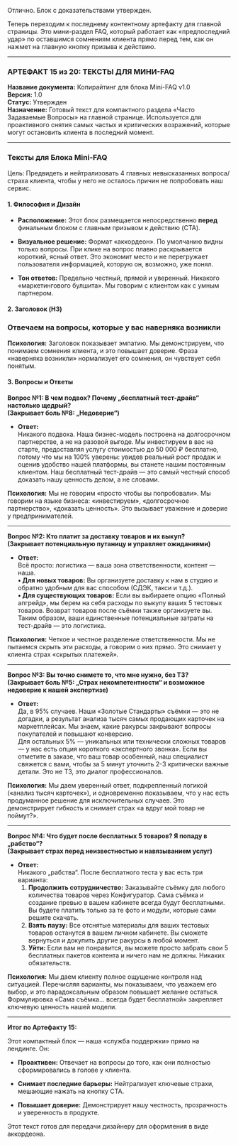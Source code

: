 Отлично. Блок с доказательствами утвержден.

Теперь переходим к последнему контентному артефакту для главной страницы. Это мини-раздел FAQ, который работает как «предпоследний удар» по оставшимся сомнениям клиента прямо перед тем, как он нажмет на главную кнопку призыва к действию.

---

### **АРТЕФАКТ 15 из 20: ТЕКСТЫ ДЛЯ МИНИ-FAQ**

**Название документа:** Копирайтинг для блока Mini-FAQ v1.0  
**Версия:** 1.0  
**Статус:** Утвержден  
**Назначение:** Готовый текст для компактного раздела «Часто Задаваемые Вопросы» на главной странице. Используется для проактивного снятия самых частых и критических возражений, которые могут остановить клиента в последний момент.

---

### **Тексты для Блока Mini-FAQ**

Цель: Предвидеть и нейтрализовать 4 главных невысказанных вопроса/страха клиента, чтобы у него не осталось причин не попробовать наш сервис.

#### **1. Философия и Дизайн**

- **Расположение:** Этот блок размещается непосредственно **перед** финальным блоком с главным призывом к действию (CTA).
    
- **Визуальное решение:** Формат «аккордеон». По умолчанию видны только вопросы. При клике на вопрос плавно раскрывается короткий, ясный ответ. Это экономит место и не перегружает пользователя информацией, которую он, возможно, уже понял.
    
- **Тон ответов:** Предельно честный, прямой и уверенный. Никакого «маркетингового булшита». Мы говорим с клиентом как с умным партнером.
    

#### **2. Заголовок (H3)**

### **Отвечаем на вопросы, которые у вас наверняка возникли**

**Психология:** Заголовок показывает эмпатию. Мы демонстрируем, что понимаем сомнения клиента, и это повышает доверие. Фраза «наверняка возникли» нормализует его сомнения, он чувствует себя понятым.

#### **3. Вопросы и Ответы**

**Вопрос №1: В чем подвох? Почему „бесплатный тест-драйв“ настолько щедрый?**  
**(Закрывает боль №8: „Недоверие“)**

- **Ответ:**  
    Никакого подвоха. Наша бизнес-модель построена на долгосрочном партнерстве, а не на разовой выгоде. Мы инвестируем в вас на старте, предоставляя услугу стоимостью до 50 000 ₽ бесплатно, потому что мы на 100% уверены: увидев реальный рост продаж и оценив удобство нашей платформы, вы станете нашим постоянным клиентом. Наш бесплатный тест-драйв — это самый честный способ доказать нашу ценность делом, а не словами.
    

**Психология:** Мы не говорим «просто чтобы вы попробовали». Мы говорим на языке бизнеса: «инвестируем», «долгосрочное партнерство», «доказать ценность». Это вызывает уважение и доверие у предпринимателей.

---

**Вопрос №2: Кто платит за доставку товаров и их выкуп?**  
**(Закрывает потенциальную путаницу и управляет ожиданиями)**

- **Ответ:**  
    Всё просто: логистика — ваша зона ответственности, контент — наша.  
    **• Для новых товаров:** Вы организуете доставку к нам в студию и обратно удобным для вас способом (СДЭК, такси и т.д.).  
    **• Для существующих товаров:** Если вы выбираете опцию «Полный апгрейд», мы берем на себя расходы по выкупу ваших 5 тестовых товаров. Возврат товаров после съёмки также организуете вы.  
    Таким образом, ваши единственные потенциальные затраты на тест-драйв — это логистика.
    

**Психология:** Четкое и честное разделение ответственности. Мы не пытаемся скрыть эти расходы, а говорим о них прямо. Это снимает у клиента страх «скрытых платежей».

---

**Вопрос №3: Вы точно снимете то, что мне нужно, без ТЗ?**  
**(Закрывает боль №5: „Страх некомпетентности“ и возможное недоверие к нашей экспертизе)**

- **Ответ:**  
    Да, в 95% случаев. Наши «Золотые Стандарты» съёмки — это не догадки, а результат анализа тысяч самых продающих карточек на маркетплейсах. Мы знаем, какие ракурсы закрывают вопросы покупателей и повышают конверсию.  
    Для остальных 5% — уникальных или технически сложных товаров — у нас есть опция короткого «экспертного звонка». Если вы отметите в заказе, что ваш товар особенный, наш специалист свяжется с вами, чтобы за 5 минут уточнить 2-3 критически важные детали. Это не ТЗ, это диалог профессионалов.
    

**Психология:** Мы даем уверенный ответ, подкрепленный логикой («анализ тысяч карточек»), и одновременно показываем, что у нас есть продуманное решение для исключительных случаев. Это демонстрирует гибкость и снимает страх «а вдруг мой товар не поймут?».

---

**Вопрос №4: Что будет после бесплатных 5 товаров? Я попаду в „рабство“?**  
**(Закрывает страх перед неизвестностью и навязыванием услуг)**

- **Ответ:**  
    Никакого „рабства“. После бесплатного теста у вас есть три варианта:  
    1. **Продолжить сотрудничество:** Заказывайте съёмку для любого количества товаров через Конфигуратор. Сама съёмка и создание превью в вашем кабинете всегда будут бесплатными. Вы будете платить только за те фото и модули, которые сами решите скачать.  
    2. **Взять паузу:** Все отснятые материалы для ваших тестовых товаров останутся в вашем личном кабинете. Вы сможете вернуться и докупить другие ракурсы в любой момент.  
    3. **Уйти:** Если вам не понравится, вы можете просто забрать свои 5 бесплатных пакетов контента и ничего нам не должны. Никаких обязательств.
    

**Психология:** Мы даем клиенту полное ощущение контроля над ситуацией. Перечисляя варианты, мы показываем, что уважаем его выбор, и это парадоксальным образом повышает желание остаться. Формулировка «Сама съёмка... всегда будет бесплатной» закрепляет ключевую ценность нашей модели.

---

**Итог по Артефакту 15:**

Этот компактный блок — наша «служба поддержки» прямо на лендинге. Он:

- **Проактивен:** Отвечает на вопросы до того, как они полностью сформировались в голове у клиента.
    
- **Снимает последние барьеры:** Нейтрализует ключевые страхи, мешающие нажать на кнопку CTA.
    
- **Повышает доверие:** Демонстрирует нашу честность, прозрачность и уверенность в продукте.
    

Этот текст готов для передачи дизайнеру для оформления в виде аккордеона.